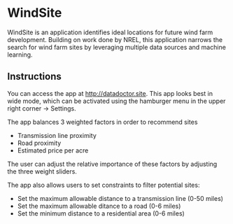 # WindSite

WindSite is an application identifies ideal locations for future wind farm development. Building on work done by NREL, this application narrows the search for wind farm sites by leveraging multiple data sources and machine learning.

## Instructions

You can access the app at http://datadoctor.site. This app looks best in wide mode, which can be activated using the hamburger menu in the upper right corner -> Settings.

The app balances 3 weighted factors in order to recommend sites
- Transmission line proximity
- Road proximity
- Estimated price per acre

The user can adjust the relative importance of these factors by adjusting the three weight sliders.

The app also allows users to set constraints to filter potential sites:
- Set the maximum allowable distance to a transmission line (0-50 miles)
- Set the maximum allowable ditance to a road (0-6 miles)
- Set the minimum distance to a residential area (0-6 miles)
